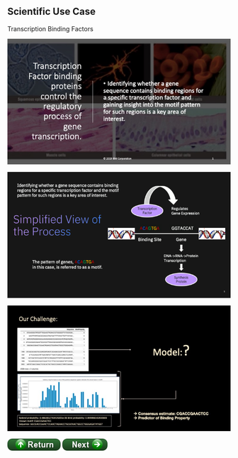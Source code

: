 ## Scientific Use Case

Transcription Binding Factors

![jpeg](images_expo/Slide1.jpeg)

![png](images/10-SimplifiedProcess.png)

![jpeg](images_expo/Slide2.jpeg)

[![return](../buttons/return.png)](../README.md#Context)
[![return](../buttons/next.png)](./pipeline.md)

